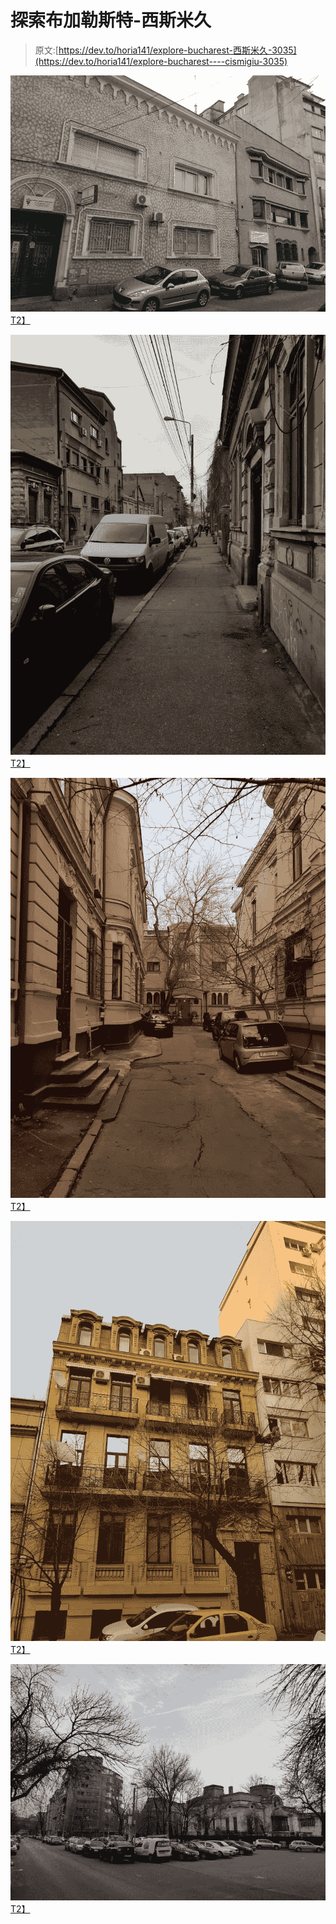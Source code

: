 # 探索布加勒斯特-西斯米久

> 原文:[https://dev.to/horia141/explore-bucharest-西斯米久-3035](https://dev.to/horia141/explore-bucharest----cismigiu-3035)

[![Cismigiu 1](img/a1913798e462e3cd335fed2c2447c6bb.png)T2】](https://res.cloudinary.com/practicaldev/image/fetch/s--Isa_ArQ7--/c_limit%2Cf_auto%2Cfl_progressive%2Cq_auto%2Cw_880/https://horia141.com/assets/cismigiu-1.jpg)

[![Cismigiu 2](img/de564352d9bd18d47726c087ab6bbe2f.png)T2】](https://res.cloudinary.com/practicaldev/image/fetch/s--kFfUQSq9--/c_limit%2Cf_auto%2Cfl_progressive%2Cq_auto%2Cw_880/https://horia141.com/assets/cismigiu-2.jpg)

[![Cismigiu 3](img/823ac1147ddb7747dda361905c77c9e1.png)T2】](https://res.cloudinary.com/practicaldev/image/fetch/s--_SvOGmkD--/c_limit%2Cf_auto%2Cfl_progressive%2Cq_auto%2Cw_880/https://horia141.com/assets/cismigiu-3.jpg)

[![Cismigiu 4](img/b2f94715a3e5a813ca37c4ebea317d91.png)T2】](https://res.cloudinary.com/practicaldev/image/fetch/s--TMMM7teN--/c_limit%2Cf_auto%2Cfl_progressive%2Cq_auto%2Cw_880/https://horia141.com/assets/cismigiu-4.jpg)

[![Cismigiu 5](img/28bb7e221fd6520952c4a669566b56b1.png)T2】](https://res.cloudinary.com/practicaldev/image/fetch/s--LPylcXOw--/c_limit%2Cf_auto%2Cfl_progressive%2Cq_auto%2Cw_880/https://horia141.com/assets/cismigiu-5.jpg)